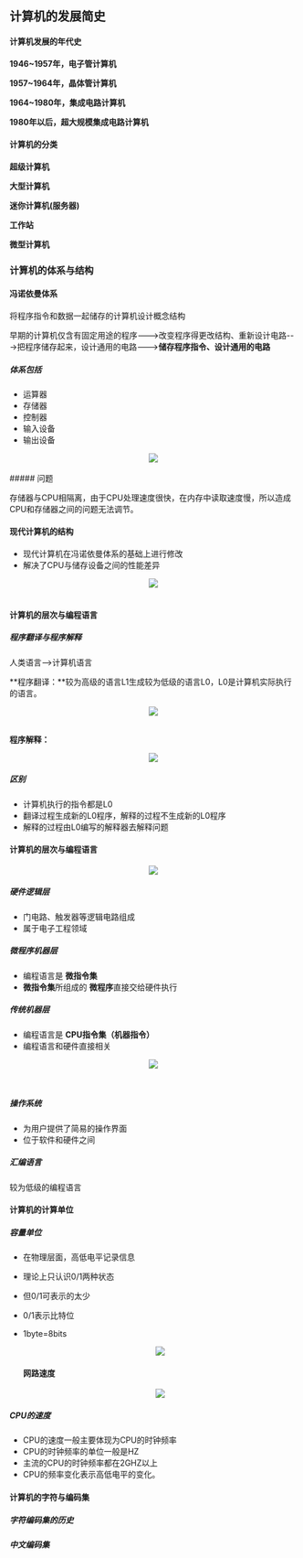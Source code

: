 ## 计算机的发展简史

#### 计算机发展的年代史

**1946~1957年，电子管计算机**

**1957~1964年，晶体管计算机**

**1964~1980年，集成电路计算机**

**1980年以后，超大规模集成电路计算机**

#### 计算机的分类

**超级计算机**

**大型计算机**

**迷你计算机(服务器)**

**工作站**

**微型计算机** 

### 计算机的体系与结构

#### 冯诺依曼体系

 将程序指令和数据一起储存的计算机设计概念结构

早期的计算机仅含有固定用途的程序--->改变程序得更改结构、重新设计电路--->把程序储存起来，设计通用的电路--->**储存程序指令、设计通用的电路**

##### **体系包括**

- 运算器
- 存储器
- 控制器
- 输入设备
- 输出设备

<div align="center"> <img src="png/1.png"/> </div><br>
##### 问题

存储器与CPU相隔离，由于CPU处理速度很快，在内存中读取速度慢，所以造成CPU和存储器之间的问题无法调节。

#### 现代计算机的结构

- 现代计算机在冯诺依曼体系的基础上进行修改
- 解决了CPU与储存设备之间的性能差异

<div align="center">
   <img src="png/3.png" /> 
</div><br/>

#### 计算机的层次与编程语言

##### 程序翻译与程序解释

人类语言-->计算机语言

 **程序翻译：**较为高级的语言L1生成较为低级的语言L0，L0是计算机实际执行的语言。

<div align="center">
    <img src="png/4.png" />
</div><br/>



**程序解释：** 

<div align="center">
    <img src="png/5.png" />
</div>

##### 区别

- 计算机执行的指令都是L0
- 翻译过程生成新的L0程序，解释的过程不生成新的L0程序
- 解释的过程由L0编写的解释器去解释问题

#### 计算机的层次与编程语言

<div align="center">
    <img src="png/6.png" />
</div>

##### 硬件逻辑层

- 门电路、触发器等逻辑电路组成
- 属于电子工程领域

##### 微程序机器层

- 编程语言是 **微指令集**
- **微指令集**所组成的 **微程序**直接交给硬件执行

##### 传统机器层

- 编程语言是 **CPU指令集（机器指令）**
- 编程语言和硬件直接相关

<div align="center">
	<img src="png/7.png" />
</div>

​    

##### 操作系统

- 为用户提供了简易的操作界面
- 位于软件和硬件之间

##### 汇编语言

较为低级的编程语言

#### 计算机的计算单位

##### 容量单位

- 在物理层面，高低电平记录信息

- 理论上只认识0/1两种状态

- 但0/1可表示的太少

- 0/1表示比特位

- 1byte=8bits

  <div align="center">
      <img src="png/8.png" />
  </div>

  ####  网路速度

  <div align="center">
      <img src="png/9.png" />
  </div>

##### CPU的速度

- CPU的速度一般主要体现为CPU的时钟频率
- CPU的时钟频率的单位一般是HZ
- 主流的CPU的时钟频率都在2GHZ以上
- CPU的频率变化表示高低电平的变化。

#### 计算机的字符与编码集

##### 字符编码集的历史

##### 中文编码集